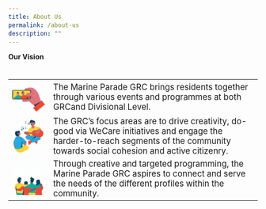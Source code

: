 ```yaml
---
title: About Us
permalink: /about-us
description: ""
---
```

<b>Our Vision</b>
<table  style="font-size:130%;">

<table  style="font-size:120%">
<tbody>
<tr>
 <td><b> <img src="/images/About%20Us/Selfie.gif" alt="Selfie" style="width:300px; float:left;right-margin:20px;"> </b></td><td>The Marine Parade GRC brings residents together through various events and programmes at both GRCand Divisional Level.</td>
</tr>
<tr>
 <td><b><img src="/images/About%20Us/Singing.gif" alt="Singing" style="width:300px; float:left;right-margin:20px;"></b> </td><td>The GRC’s focus areas are to drive creativity, do-good via WeCare initiatives and engage the harder-to-reach segments of the community towards social cohesion and active citizenry.</td>
</tr>
<tr>
 <td><b><img src="/images/About%20Us/Fireworks.gif" alt="Fireworks" style="width:300px; float:left;right-margin:20px;"></b> </td><td>Through creative and targeted programming, the Marine Parade GRC aspires to connect and serve the needs of the different profiles within the community.</td>
</tr>
</tbody>
</table>